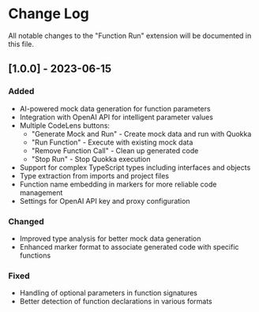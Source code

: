 # Change Log

All notable changes to the "Function Run" extension will be documented in this file.

## \[1.0.0\] - 2023-06-15

### Added

* AI-powered mock data generation for function parameters
* Integration with OpenAI API for intelligent parameter values
* Multiple CodeLens buttons:
  * "Generate Mock and Run" - Create mock data and run with Quokka
  * "Run Function" - Execute with existing mock data
  * "Remove Function Call" - Clean up generated code
  * "Stop Run" - Stop Quokka execution
* Support for complex TypeScript types including interfaces and objects
* Type extraction from imports and project files
* Function name embedding in markers for more reliable code management
* Settings for OpenAI API key and proxy configuration

### Changed

* Improved type analysis for better mock data generation
* Enhanced marker format to associate generated code with specific functions

### Fixed

* Handling of optional parameters in function signatures
* Better detection of function declarations in various formats


